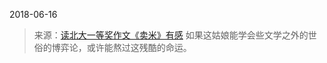 2018-06-16

> 来源：[读北大一等奖作文《卖米》有感](http://mp.weixin.qq.com/s?__biz=MzU0MjYwNDU2Mw==&mid=2247484362&idx=1&sn=ca46f7ffed7db8cca920363c2c26e120&chksm=fb196fb6cc6ee6a00ddc00f8288887ceb27e55baf3ce564c4cdd43f5e3529b80a75f0a3c41f3&scene=27#wechat_redirect)
> 如果这姑娘能学会些文学之外的世俗的博弈论，或许能熬过这残酷的命运。

